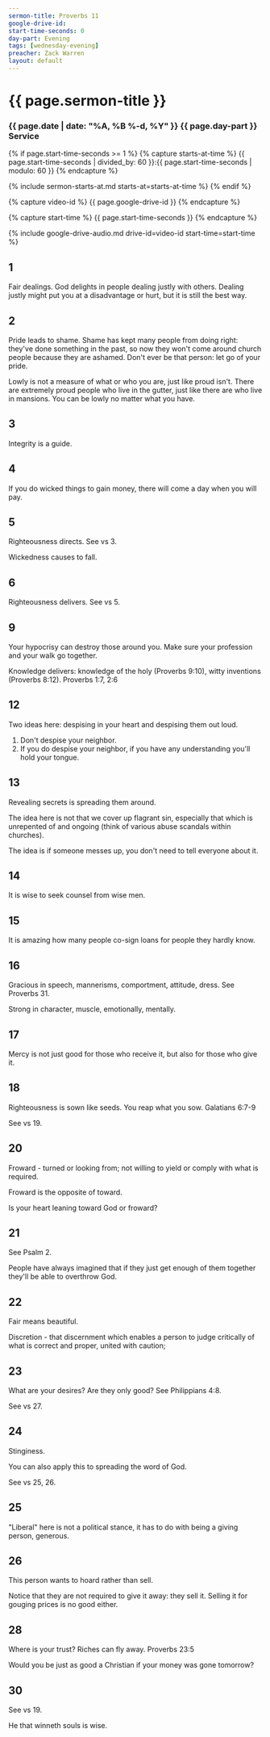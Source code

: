 ```yaml
---
sermon-title: Proverbs 11
google-drive-id: 
start-time-seconds: 0
day-part: Evening
tags: [wednesday-evening]
preacher: Zack Warren
layout: default
---
```


# {{ page.sermon-title }}

### {{ page.date | date: "%A, %B %-d, %Y" }} {{ page.day-part }} Service

{% if page.start-time-seconds >= 1 %}
{% capture starts-at-time %}
{{ page.start-time-seconds | divided_by: 60 }}:{{ page.start-time-seconds | modulo: 60 }}
{% endcapture %}

{% include sermon-starts-at.md starts-at=starts-at-time %}
{% endif %}

{% capture video-id %}
{{ page.google-drive-id }}
{% endcapture %}

{% capture start-time %}
{{ page.start-time-seconds }}
{% endcapture %}

{% include google-drive-audio.md drive-id=video-id start-time=start-time %}


## 1

Fair dealings. God delights in people dealing justly with others. Dealing justly might put you at a disadvantage or hurt, but it is still the best way.

## 2

Pride leads to shame. Shame has kept many people from doing right: they've done something in the past, so now they won't come around church people because they are ashamed. Don't ever be that person: let go of your pride.

Lowly is not a measure of what or who you are, just like proud isn't. There are extremely proud people who live in the gutter, just like there are who live in mansions. You can be lowly no matter what you have.

## 3

Integrity is a guide.

## 4

If you do wicked things to gain money, there will come a day when you will pay.

## 5

Righteousness directs. See vs 3.

Wickedness causes to fall.

## 6

Righteousness delivers. See vs 5.

## 9

Your hypocrisy can destroy those around you. Make sure your profession and your walk go together.

Knowledge delivers: knowledge of the holy (Proverbs 9:10), witty inventions (Proverbs 8:12). Proverbs 1:7, 2:6

## 12

Two ideas here: despising in your heart and despising them out loud.
1. Don't despise your neighbor.
2. If you do despise your neighbor, if you have any understanding you'll hold your tongue.

## 13

Revealing secrets is spreading them around.

The idea here is not that we cover up flagrant sin, especially that which is unrepented of and ongoing (think of various abuse scandals within churches).

The idea is if someone messes up, you don't need to tell everyone about it.

## 14

It is wise to seek counsel from wise men.

## 15

It is amazing how many people co-sign loans for people they hardly know.

## 16

Gracious in speech, mannerisms, comportment, attitude, dress. See Proverbs 31.

Strong in character, muscle, emotionally, mentally.

## 17

Mercy is not just good for those who receive it, but also for those who give it.

## 18

Righteousness is sown like seeds. You reap what you sow. Galatians 6:7-9

See vs 19.

## 20

Froward - turned or looking from; not willing to yield or comply with what is required.

Froward is the opposite of toward.

Is your heart leaning toward God or froward?

## 21

See Psalm 2.

People have always imagined that if they just get enough of them together they'll be able to overthrow God.

## 22

Fair means beautiful.

Discretion - that discernment which enables a person to judge critically of what is correct and proper, united with caution;

## 23

What are your desires? Are they only good? See Philippians 4:8.

See vs 27.

## 24

Stinginess.

You can also apply this to spreading the word of God.

See vs 25, 26.

## 25

"Liberal" here is not a political stance, it has to do with being a giving person, generous.

## 26

This person wants to hoard rather than sell.

Notice that they are not required to give it away: they sell it. Selling it for gouging prices is no good either.

## 28

Where is your trust? Riches can fly away. Proverbs 23:5

Would you be just as good a Christian if your money was gone tomorrow?

## 30

See vs 19.

He that winneth souls is wise.